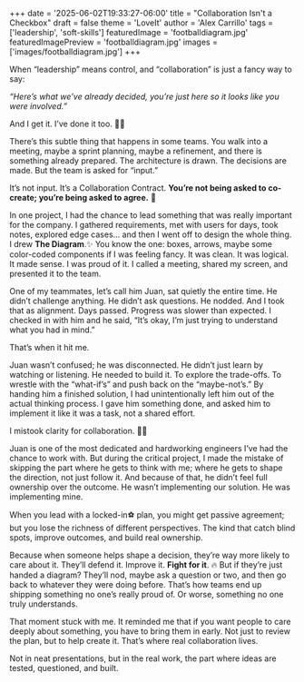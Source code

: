 +++
date = '2025-06-02T19:33:27-06:00'
title = "Collaboration Isn't a Checkbox"
draft = false
theme = 'LoveIt'
author = 'Alex Carrillo'
tags = ['leadership', 'soft-skills']
featuredImage = 'footballdiagram.jpg'
featuredImagePreview = 'footballdiagram.jpg'
images = ['images/footballdiagram.jpg']
+++



When “leadership” means control, and “collaboration” is just a fancy way to say: 

_“Here’s what we’ve already decided, you’re just here so it looks like you were involved.”_

And I get it. I’ve done it too. 🙋‍♂️

There’s this subtle thing that happens in some teams. You walk into a meeting, maybe a sprint planning, maybe a refinement, and there is something already prepared. The architecture is drawn. The decisions are made. But the team is asked for “input.”

It’s not input. It’s a Collaboration Contract. **You’re not being asked to co-create; you’re being asked to agree.** 🤝

In one project, I had the chance to lead something that was really important for the company. I gathered requirements, met with users for days, took notes, explored edge cases… and then I went off to design the whole thing. I drew **The Diagram**.✨ You know the one: boxes, arrows, maybe some color-coded components if I was feeling fancy. It was clean. It was logical. It made sense. I was proud of it. I called a meeting, shared my screen, and presented it to the team.

One of my teammates, let’s call him Juan, sat quietly the entire time. He didn’t challenge anything. He didn’t ask questions. He nodded. And I took that as alignment. Days passed. Progress was slower than expected. I checked in with him and he said, “It’s okay, I’m just trying to understand what you had in mind.”

That’s when it hit me. 

Juan wasn’t confused; he was disconnected. He didn’t just learn by watching or listening. He needed to build it. To explore the trade-offs. To wrestle with the “what-if’s” and push back on the “maybe-not’s.” By handing him a finished solution, I had unintentionally left him out of the actual thinking process. I gave him something done, and asked him to implement it like it was a task, not a shared effort.

I mistook clarity for collaboration. 🤦‍♂️

Juan is one of the most dedicated and hardworking engineers I’ve had the chance to work with. But during the critical project, I made the mistake of skipping the part where he gets to think with me; where he gets to shape the direction, not just follow it. And because of that, he didn’t feel full ownership over the outcome. He wasn’t implementing our solution. He was implementing mine. 

When you lead with a locked-in⚽ plan, you might get passive agreement; but you lose the richness of different perspectives. The kind that catch blind spots, improve outcomes, and build real ownership.

Because when someone helps shape a decision, they’re way more likely to care about it. They’ll defend it. Improve it. **Fight for it**. 🔥
But if they’re just handed a diagram? They’ll nod, maybe ask a question or two, and then go back to whatever they were doing before.
That’s how teams end up shipping something no one’s really proud of. Or worse, something no one truly understands. 

That moment stuck with me. It reminded me that if you want people to care deeply about something, you have to bring them in early. Not just to review the plan, but to help create it. That’s where real collaboration lives. 

Not in neat presentations, but in the real work, the part where ideas are tested, questioned, and built.